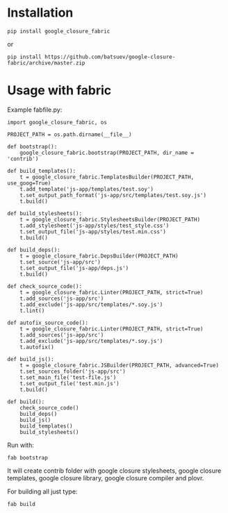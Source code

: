# Installation
    
    pip install google_closure_fabric
    
or

    pip install https://github.com/batsuev/google-closure-fabric/archive/master.zip

# Usage with fabric
Example fabfile.py:

    import google_closure_fabric, os

    PROJECT_PATH = os.path.dirname(__file__)

    def bootstrap():
        google_closure_fabric.bootstrap(PROJECT_PATH, dir_name = 'contrib')

    def build_templates():
        t = google_closure_fabric.TemplatesBuilder(PROJECT_PATH, use_goog=True)
        t.add_template('js-app/templates/test.soy')
        t.set_output_path_format('js-app/src/templates/test.soy.js')
        t.build()

    def build_stylesheets():
        t = google_closure_fabric.StylesheetsBuilder(PROJECT_PATH)
        t.add_stylesheet('js-app/styles/test_style.css')
        t.set_output_file('js-app/styles/test.min.css')
        t.build()

    def build_deps():
        t = google_closure_fabric.DepsBuilder(PROJECT_PATH)
        t.set_source('js-app/src')
        t.set_output_file('js-app/deps.js')
        t.build()

    def check_source_code():
        t = google_closure_fabric.Linter(PROJECT_PATH, strict=True)
        t.add_sources('js-app/src')
        t.add_exclude('js-app/src/templates/*.soy.js')
        t.lint()

    def autofix_source_code():
        t = google_closure_fabric.Linter(PROJECT_PATH, strict=True)
        t.add_sources('js-app/src')
        t.add_exclude('js-app/src/templates/*.soy.js')
        t.autofix()

    def build_js():
        t = google_closure_fabric.JSBuilder(PROJECT_PATH, advanced=True)
        t.set_sources_folder('js-app/src')
        t.set_main_file('test-file.js')
        t.set_output_file('test.min.js')
        t.build()

    def build():
        check_source_code()
        build_deps()
        build_js()
        build_templates()
        build_stylesheets()

Run with:

    fab bootstrap

It will create contrib folder with google closure stylesheets, google closure templates,
google closure library, google closure compiler and plovr.

For building all just type:

    fab build
